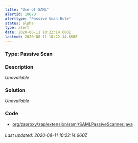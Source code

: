 ```yaml
---
title: "Use of SAML"
alertid: 10070
alerttype: "Passive Scan Rule"
status: alpha
type: alert
date: 2020-08-11 10:22:14.660Z
lastmod: 2020-08-11 10:22:14.660Z
---
```

### Type: Passive Scan

### Description
_Unavailable_

### Solution

_Unavailable_

### Code

 * [org/zaproxy/zap/extension/saml/SAMLPassiveScanner.java](https://github.com/zaproxy/zap-extensions/blob/master/addOns/saml/src/main/java/org/zaproxy/zap/extension/saml/SAMLPassiveScanner.java)

###### Last updated: 2020-08-11 10:22:14.660Z
